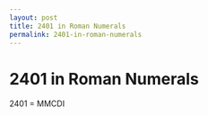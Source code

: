 ```yaml
---
layout: post
title: 2401 in Roman Numerals
permalink: 2401-in-roman-numerals
---
```


# 2401 in Roman Numerals

2401 = MMCDI
